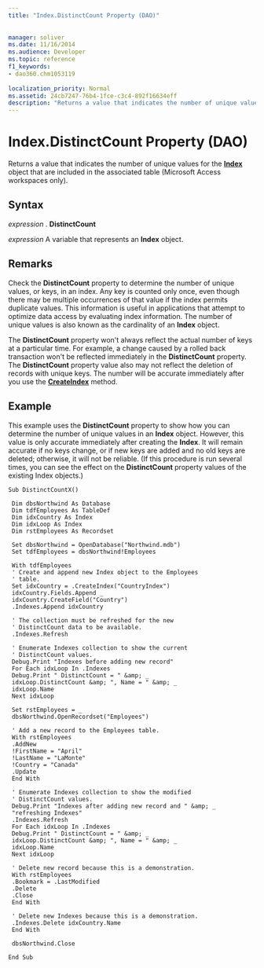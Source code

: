 ```yaml
---
title: "Index.DistinctCount Property (DAO)"
 
 
manager: soliver
ms.date: 11/16/2014
ms.audience: Developer
ms.topic: reference
f1_keywords:
- dao360.chm1053119
  
localization_priority: Normal
ms.assetid: 24cb7247-76b4-1fce-c3c4-892f16634eff
description: "Returns a value that indicates the number of unique values for the Index object that are included in the associated table (Microsoft Access workspaces only)."
---
```


# Index.DistinctCount Property (DAO)

Returns a value that indicates the number of unique values for the **[Index](index-object-dao.md)** object that are included in the associated table (Microsoft Access workspaces only). 
  
## Syntax

 *expression*  . **DistinctCount**
  
 *expression*  A variable that represents an **Index** object. 
  
## Remarks

Check the **DistinctCount** property to determine the number of unique values, or keys, in an index. Any key is counted only once, even though there may be multiple occurrences of that value if the index permits duplicate values. This information is useful in applications that attempt to optimize data access by evaluating index information. The number of unique values is also known as the cardinality of an **Index** object. 
  
The **DistinctCount** property won't always reflect the actual number of keys at a particular time. For example, a change caused by a rolled back transaction won't be reflected immediately in the **DistinctCount** property. The **DistinctCount** property value also may not reflect the deletion of records with unique keys. The number will be accurate immediately after you use the **[CreateIndex](tabledef-createindex-method-dao.md)** method. 
  
## Example

This example uses the **DistinctCount** property to show how you can determine the number of unique values in an **Index** object. However, this value is only accurate immediately after creating the **Index**. It will remain accurate if no keys change, or if new keys are added and no old keys are deleted; otherwise, it will not be reliable. (If this procedure is run several times, you can see the effect on the **DistinctCount** property values of the existing Index objects.) 
  
```
Sub DistinctCountX() 
 
 Dim dbsNorthwind As Database 
 Dim tdfEmployees As TableDef 
 Dim idxCountry As Index 
 Dim idxLoop As Index 
 Dim rstEmployees As Recordset 
 
 Set dbsNorthwind = OpenDatabase("Northwind.mdb") 
 Set tdfEmployees = dbsNorthwind!Employees 
 
 With tdfEmployees 
 ' Create and append new Index object to the Employees 
 ' table. 
 Set idxCountry = .CreateIndex("CountryIndex") 
 idxCountry.Fields.Append _ 
 idxCountry.CreateField("Country") 
 .Indexes.Append idxCountry 
 
 ' The collection must be refreshed for the new 
 ' DistinctCount data to be available. 
 .Indexes.Refresh 
 
 ' Enumerate Indexes collection to show the current 
 ' DistinctCount values. 
 Debug.Print "Indexes before adding new record" 
 For Each idxLoop In .Indexes 
 Debug.Print " DistinctCount = " &amp; _ 
 idxLoop.DistinctCount &amp; ", Name = " &amp; _ 
 idxLoop.Name 
 Next idxLoop 
 
 Set rstEmployees = _ 
 dbsNorthwind.OpenRecordset("Employees") 
 
 ' Add a new record to the Employees table. 
 With rstEmployees 
 .AddNew 
 !FirstName = "April" 
 !LastName = "LaMonte" 
 !Country = "Canada" 
 .Update 
 End With 
 
 ' Enumerate Indexes collection to show the modified 
 ' DistinctCount values. 
 Debug.Print "Indexes after adding new record and " &amp; _ 
 "refreshing Indexes" 
 .Indexes.Refresh 
 For Each idxLoop In .Indexes 
 Debug.Print " DistinctCount = " &amp; _ 
 idxLoop.DistinctCount &amp; ", Name = " &amp; _ 
 idxLoop.Name 
 Next idxLoop 
 
 ' Delete new record because this is a demonstration. 
 With rstEmployees 
 .Bookmark = .LastModified 
 .Delete 
 .Close 
 End With 
 
 ' Delete new Indexes because this is a demonstration. 
 .Indexes.Delete idxCountry.Name 
 End With 
 
 dbsNorthwind.Close 
 
End Sub 

```


